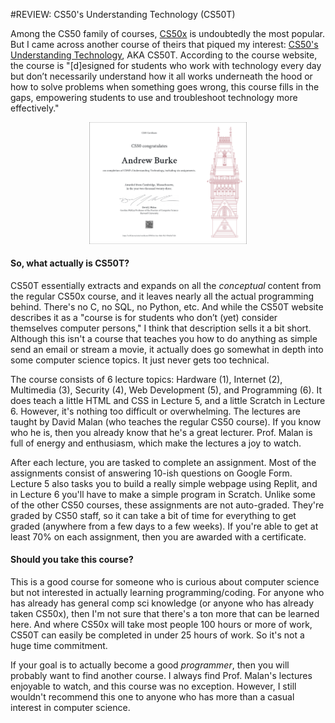 #REVIEW: CS50's Understanding Technology (CS50T)

Among the CS50 family of courses, [CS50x](https://cs50.harvard.edu/x/2023/) is undoubtedly the most popular. But I came across another course of theirs that piqued my interest: [CS50's Understanding Technology](https://cs50.harvard.edu/technology/2017/), AKA CS50T. According to the course website, the course is "[d]esigned for students who work with technology every day but don’t necessarily understand how it all works underneath the hood or how to solve problems when something goes wrong, this course fills in the gaps, empowering students to use and troubleshoot technology more effectively."

<p align="center">
  <img src="../CERTS_IMG/CS50T-Certificate.png" width="50%" />
</p>

#### So, what actually is CS50T?

CS50T essentially extracts and expands on all the *conceptual* content from the regular CS50x course, and it leaves nearly all the actual programming behind. There's no C, no SQL, no Python, etc. And while the CS50T website describes it as a "course is for students who don’t (yet) consider themselves computer persons," I think that description sells it a bit short. Although this isn't a course that teaches you how to do anything as simple send an email or stream a movie, it actually does go somewhat in depth into some computer science topics. It just never gets too technical.

The course consists of 6 lecture topics: Hardware (1), Internet (2), Multimedia (3), Security (4), Web Development (5),  and Programming (6). It does teach a little HTML and CSS in Lecture 5, and a little Scratch in Lecture 6. However, it's nothing too difficult or overwhelming. The lectures are taught by David Malan (who teaches the regular CS50 course). If you know who he is, then you already know that he's a great lecturer. Prof. Malan is full of energy and enthusiasm, which make the lectures a joy to watch.

After each lecture, you are tasked to complete an assignment. Most of the assignments consist of answering 10-ish questions on Google Form. Lecture 5 also tasks you to build a really simple webpage using Replit, and in Lecture 6 you'll have to make a simple program in Scratch. Unlike some of the other CS50 courses, these assignments are not auto-graded. They're graded by CS50 staff, so it can take a bit of time for everything to get graded (anywhere from a few days to a few weeks). If you're able to get at least 70% on each assignment, then you are awarded with a certificate.

#### Should you take this course?

This is a good course for someone who is curious about computer science but not interested in actually learning programming/coding. For anyone who has already has general comp sci knowledge (or anyone who has already taken CS50x), then I'm not sure that there's a ton more that can be learned here. And where CS50x will take most people 100 hours or more of work, CS50T can easily be completed in under 25 hours of work. So it's not a huge time commitment.

If your goal is to actually become a good *programmer*, then you will probably want to find another course. I always find Prof. Malan's lectures enjoyable to watch, and this course was no exception. However, I still wouldn't recommend this one to anyone who has more than a casual interest in computer science.
